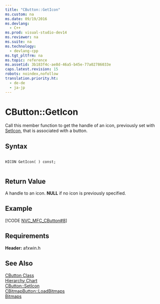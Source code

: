 ```yaml
---
title: "CButton::GetIcon"
ms.custom: na
ms.date: 09/19/2016
ms.devlang: 
  - C++
ms.prod: visual-studio-dev14
ms.reviewer: na
ms.suite: na
ms.technology: 
  - devlang-cpp
ms.tgt_pltfrm: na
ms.topic: reference
ms.assetid: 3b183f4c-ae8d-46a5-b45e-77a02786033e
caps.latest.revision: 15
robots: noindex,nofollow
translation.priority.ht: 
  - de-de
  - ja-jp
---
```

# CButton::GetIcon
Call this member function to get the handle of an icon, previously set with [SetIcon](../vs140/CButton--SetIcon.md), that is associated with a button.  
  
## Syntax  
  
```  
  
HICON GetIcon( ) const;  
  
```  
  
## Return Value  
 A handle to an icon. **NULL** if no icon is previously specified.  
  
## Example  
 [!CODE [NVC_MFC_CButton#8](../CodeSnippet/VS_Snippets_Cpp/NVC_MFC_CButton#8)]  
  
## Requirements  
 **Header:** afxwin.h  
  
## See Also  
 [CButton Class](../vs140/CButton-Class.md)   
 [Hierarchy Chart](../vs140/Hierarchy-Chart.md)   
 [CButton::SetIcon](../vs140/CButton--SetIcon.md)   
 [CBitmapButton::LoadBitmaps](../vs140/CBitmapButton--LoadBitmaps.md)   
 [Bitmaps](http://msdn.microsoft.com/library/windows/desktop/dd183377)